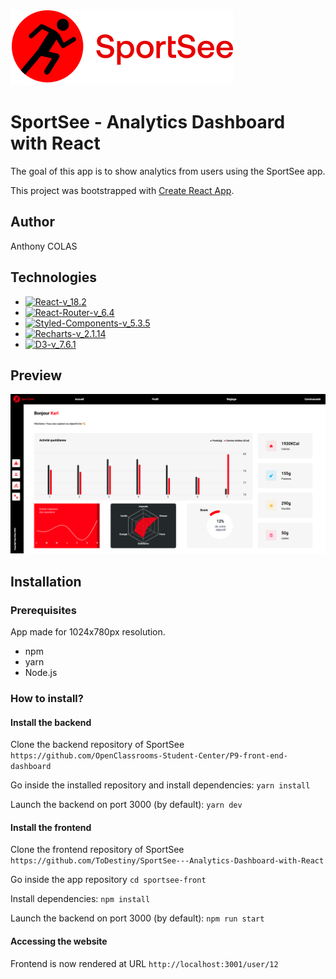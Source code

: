 ![picture](src/assets/logo/logo.svg)

# SportSee - Analytics Dashboard with React

The goal of this app is to show analytics from users using the SportSee app.

This project was bootstrapped with [Create React App](https://github.com/facebook/create-react-app).

## Author

Anthony COLAS

## Technologies

- [![React-v_18.2](https://img.shields.io/badge/React-v_18.2-blue)](https://fr.reactjs.org/)
- [![React-Router-v_6.4](https://img.shields.io/badge/React_Router-v_6.4-blue)](https://reactrouter.com/docs/en/v6)
- [![Styled-Components-v_5.3.5](https://img.shields.io/badge/Styled_Components-v_5.3.5-orange)](https://styled-components.com/)
- [![Recharts-v_2.1.14](https://img.shields.io/badge/Recharts-v_2.1.9-yellow)](https://recharts.org/)
- [![D3-v_7.6.1](https://img.shields.io/badge/D3-v_7.6.1-yellow)](https://d3js.org/)

## Preview

![picture](src/assets/img/preview.png)

## Installation

### Prerequisites

App made for 1024x780px resolution.

- npm
- yarn
- Node.js

### How to install?

#### Install the backend

Clone the backend repository of SportSee
`https://github.com/OpenClassrooms-Student-Center/P9-front-end-dashboard`

Go inside the installed repository and install dependencies:
`yarn install`

Launch the backend on port 3000 (by default):
`yarn dev`

#### Install the frontend

Clone the frontend repository of SportSee
`https://github.com/ToDestiny/SportSee---Analytics-Dashboard-with-React`

Go inside the app repository
`cd sportsee-front`

Install dependencies:
`npm install`

Launch the backend on port 3000 (by default):
`npm run start`

#### Accessing the website

Frontend is now rendered at URL `http://localhost:3001/user/12`

